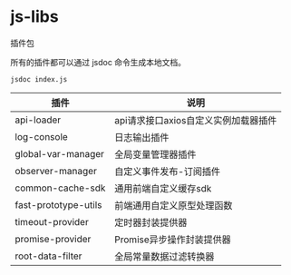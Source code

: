 # js-libs
插件包

所有的插件都可以通过 jsdoc 命令生成本地文档。
```
jsdoc index.js
```

插件 | 说明
---|---
api-loader | api请求接口axios自定义实例加载器插件
log-console | 日志输出插件
global-var-manager | 全局变量管理器插件
observer-manager | 自定义事件发布-订阅插件
common-cache-sdk | 通用前端自定义缓存sdk
fast-prototype-utils | 前端通用自定义原型处理函数
timeout-provider | 定时器封装提供器
promise-provider | Promise异步操作封装提供器
root-data-filter | 全局常量数据过滤转换器


